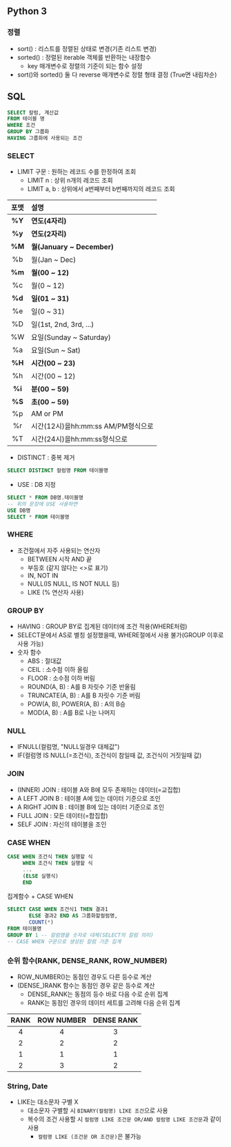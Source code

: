 ## Python 3

### 정렬
* sort() : 리스트를 정렬된 상태로 변경(기존 리스트 변경)
* sorted() : 정렬된 iterable 객체를 반환하는 내장함수
    - key 매개변수로 정렬의 기준이 되는 함수 설정
* sort()와 sorted() 둘 다 reverse 매개변수로 정렬 형태 결정 (True면 내림차순)

## SQL
```SQL
SELECT 칼럼, 계산값
FROM 테이블 명
WHERE 조건
GROUP BY 그룹화
HAVING 그룹화에 사용되는 조건
```
### SELECT
* LIMIT 구문 : 원하는 레코드 수를 한정하여 조회
    - LIMIT n : 상위 n개의 레코드 조회
    - LIMIT a, b : 상위에서 a번째부터 b번째까지의 레코드 조회

|포맷|설명|
|:---:|:---|
|**%Y**|**연도(4자리)**|
|**%y**|**연도(2자리)**|
|**%M**|**월(January ~ December)**|
|%b|월(Jan ~ Dec)|
|**%m**|**월(00 ~ 12)**|
|%c|월(0 ~ 12)|
|**%d**|**일(01 ~ 31)**|
|%e|일(0 ~ 31)|
|%D|일(1st, 2nd, 3rd, ...)|
|%W|요일(Sunday ~ Saturday)|
|%a|요일(Sun ~ Sat)|
|**%H**|**시간(00 ~ 23)**|
|%h|시간(00 ~ 12)|
|**%i**|**분(00 ~ 59)**|
|**%S**|**초(00 ~ 59)**|
|%p|AM or PM|
|%r|시간(12시)을hh:mm:ss AM/PM형식으로|
|%T|시간(24시)을hh:mm:ss형식으로|

* DISTINCT : 중복 제거
```SQL
SELECT DISTINCT 컬럼명 FROM 테이블명
```

* USE : DB 지정
```SQL
SELECT * FROM DB명.테이블명
-- 위의 문장에 USE 사용하면
USE DB명
SELECT * FROM 테이블명
```

### WHERE
* 조건절에서 자주 사용되는 연산자
    - BETWEEN 시작 AND 끝
    - 부등호 (같지 않다는 <>로 표기)
    - IN, NOT IN
    - NULL(IS NULL, IS NOT NULL 등)
    - LIKE (% 연산자 사용)

### GROUP BY
* HAVING : GROUP BY로 집계된 데이터에 조건 적용(WHERE처럼)
* SELECT문에서 AS로 별칭 설정했을때, WHERE절에서 사용 불가(GROUP 이후로 사용 가능)
* 숫자 함수
    - ABS : 절대값
    - CEIL : 소수점 이하 올림
    - FLOOR : 소수점 이하 버림
    - ROUND(A, B) : A를 B 자릿수 기준 반올림
    - TRUNCATE(A, B) : A를 B 자릿수 기준 버림
    - POW(A, B), POWER(A, B) : A의 B승
    - MOD(A, B) : A를 B로 나눈 나머지

### NULL
* IFNULL(컬럼명, "NULL일경우 대체값")
* IF(컬럼명 IS NULL(=조건식), 조건식이 참일때 값, 조건식이 거짓일때 값)

### JOIN
* (INNER) JOIN : 테이블 A와 B에 모두 존재하는 데이터(=교집합)
* A LEFT JOIN B : 테이블 A에 있는 데이터 기준으로 조인
* A RIGHT JOIN B : 테이블 B에 있는 데이터 기준으로 조인
* FULL JOIN : 모든 데이터(=합집합)
* SELF JOIN : 자신의 테이블을 조인

### CASE WHEN
```sql
CASE WHEN 조건식 THEN 실행할 식
     WHEN 조건식 THEN 실행할 식
     ...
     (ELSE 실행식)
     END
```
집계함수 + CASE WHEN
```SQL
SELECT CASE WHEN 조건식1 THEN 결과1
       ELSE 결과2 END AS 그룹화할컬럼명,
       COUNT(*)
FROM 테이블명
GROUP BY 1 -- 칼럼명을 숫자로 대체(SELECT의 칼럼 의미)
-- CASE WHEN 구문으로 생성된 칼럼 기준 집계
```

### 순위 함수(RANK, DENSE_RANK, ROW_NUMBER)
* ROW_NUMBER()는 동점인 경우도 다른 등수로 계산
* (DENSE_)RANK 함수는 동점인 경우 같은 등수로 계산
    - DENSE_RANK는 동점의 등수 바로 다음 수로 순위 집계
    - RANK는 동점인 경우의 데이터 세트를 고려해 다음 순위 집계 

|RANK|ROW NUMBER|DENSE RANK|
|:---:|:---:|:---:|
|4|4|3|
|2|2|2|
|1|1|1|
|2|3|2|

### String, Date
* LIKE는 대소문자 구별 X
    - 대소문자 구별할 시 `BINARY(컬럼명) LIKE 조건`으로 사용
    - 복수의 조건 사용할 시 `컬럼명 LIKE 조건문 OR/AND 컬럼명 LIKE 조건문`과 같이 사용
        - `컬럼명 LIKE (조건문 OR 조건문)`은 불가능
